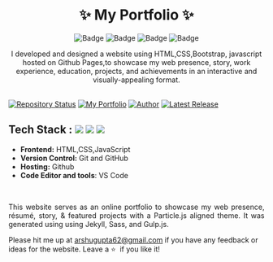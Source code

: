 <h1 align="center">
       ✨  My Portfolio  ✨
</h1>

<div align="center">

![Badge](https://img.shields.io/badge/HTML-blue) ![Badge](https://img.shields.io/badge/CSS-orange) ![Badge](https://img.shields.io/badge/-JS%20-blue) 
![Badge](https://img.shields.io/badge/Version-2.0-green) 
 
 </div>
<div align="center">
I developed and designed a website using HTML,CSS,Bootstrap, javascript hosted on Github Pages,to showcase my web presence, story, work experience, education, projects, and achievements in an interactive and visually-appealing format.

</div>

<br />

[![Repository Status](https://img.shields.io/badge/Repository%20Status-Maintained-dark%20green.svg)](https://github.com/Angular97)
[![My Portfolio](https://img.shields.io/badge/Website%20Status-Online-green)](https://arshu-portfolio.netlify.app/)
[![Author](https://img.shields.io/badge/Author-Arshu%20Gupta-blue.svg)](https://www.linkedin.com/in/arshu-gupta/)
[![Latest Release](https://img.shields.io/badge/Latest%20Release-11%20June%202023-yellow.svg)](https://github.com/Angular97/My-Portfolio)


## Tech Stack :  <img src="https://img.shields.io/badge/html5%20-%23E34F26.svg?&style=for-the-badge&logo=html5&logoColor=white"/> <img src="https://img.shields.io/badge/css3%20-%231572B6.svg?&style=for-the-badge&logo=css3&logoColor=white"/> <img src="https://img.shields.io/badge/JavaScript-F7DF1E?style=for-the-badge&logo=javascript&logoColor=black"/>

- **Frontend:** HTML,CSS,JavaScript
- **Version Control:** Git and GitHub
- **Hosting:** Github
- **Code Editor and tools**: VS Code

 <br />

 <p align="justify">This website serves as an online portfolio to showcase my web presence, résumé, story, & featured projects with a Particle.js aligned theme. It was generated using using Jekyll, Sass, and Gulp.js.</p>
 
Please hit me up at arshugupta62@gmail.com if you have any feedback or ideas for the website. Leave a :star: &nbsp;if you like it!

